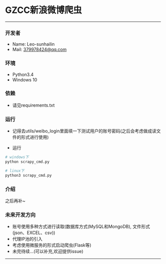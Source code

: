 # GZCC新浪微博爬虫

---

<h3 id="Developer">开发者</h3>

* Name: Leo-sunhailin
* Mail: 379978424@qq.com

<h3 id="Env">环境</h3>

* Python3.4
* Windows 10

<h3 id="Dependency">依赖</h3>

* 请见requirements.txt

<h3 id="HowToRun">运行</h3>

* 记得去utils/weibo_login里面填一下测试用户的账号密码(之后会考虑做成读文件的形式进行使用)

* 运行

```bash
# windows下
python scrapy_cmd.py

# linux下
python3 scrapy_cmd.py
```

<h3 id="Info">介绍</h3>

之后再补~

<h3 id="Future">未来开发方向</h3>

* 账号使用多种方式进行读取(数据库方式(MySQL和MongoDB), 文件形式(json、EXCEL、csv))
* 代理IP池的引入
* 考虑使用微服务的形式启动爬虫(Flask等)
* 未完待续...(可以补充,欢迎提供issue)

---